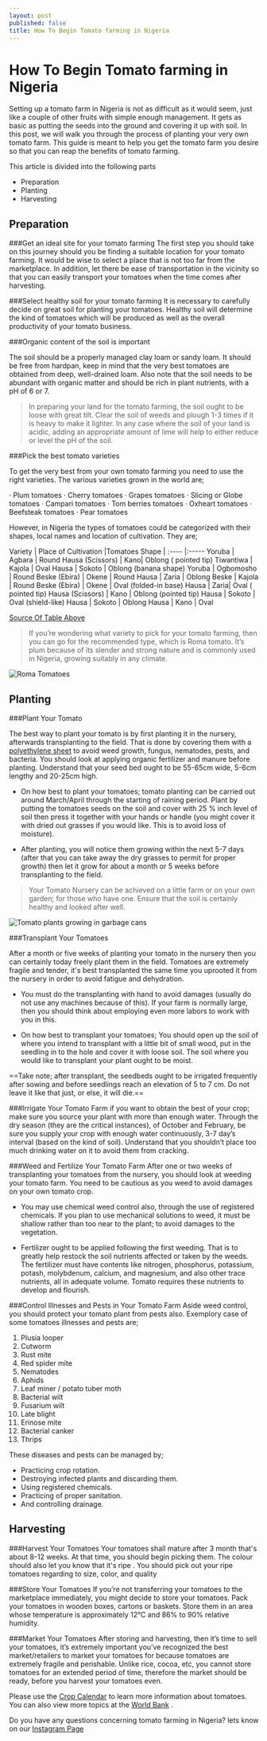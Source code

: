 ```yaml
---
layout: post
published: false
title: How To Begin Tomato farming in Nigeria
---
```

How To Begin Tomato farming in Nigeria
===================

Setting up a tomato farm in Nigeria is not as difficult as it would seem, just like a couple of other fruits with simple enough management. It gets as basic as putting the seeds into the ground and covering it up with soil. In this post, we will walk you through the process of planting your very own tomato farm. This guide is meant to help you get the tomato farm you desire so that you can reap the benefits of tomato farming.

This article is divided into the following parts

- Preparation
- Planting
- Harvesting


**Preparation**
-----

###Get an ideal site for your tomato farming
The first step you should take on this journey should you be finding a suitable location for your tomato farming. It would be wise to select a place that is not too far from the marketplace. In addition, let there be ease of transportation in the vicinity so that you can easily transport your tomatoes when the time comes after harvesting.

###Select healthy soil for your tomato farming
It is necessary to carefully decide on great soil for planting your tomatoes. Healthy soil will determine the kind of tomatoes which will be produced as well as the overall productivity of your tomato business.

###Organic content of the soil is important

The soil should be a properly managed clay loam or sandy loam. It should be free from hardpan, keep in mind that the very best tomatoes are obtained from deep, well-drained loam. Also note that the soil needs to be abundant with organic matter and should be rich in plant nutrients, with a pH of 6 or 7.
 
> In preparing your land for the tomato farming, the soil ought to be loose with great tilt. Clear the soil of weeds and plough 1-3 times if it is heavy to make it lighter. In any case where the soil of your land is acidic, adding an appropriate amount of lime will help to either reduce or level the pH of the soil.

###Pick the best tomato varieties

To get the very best from your own tomato farming you need to use the right varieties. The various varieties grown in the world are;

·	Plum tomatoes
·	Cherry tomatoes
·	Grapes tomatoes
·	Slicing or Globe tomatoes
·	Campari tomatoes
·	Tom berries tomatoes
·	Oxheart tomatoes
·	Beefsteak tomatoes
·	Pear tomatoes

However, in Nigeria the types of tomatoes could be categorized with their shapes, local names and location of cultivation. They are;

Variety | Place of Cultivation |Tomatoes Shape
| :---- |:-----
Yoruba | Agbara | Round
Hausa (Scissors) | Kano| Oblong ( pointed tip)
Tiwantiwa | Kajola | Oval
Hausa | Sokoto | Oblong (banana shape)
Yoruba | Ogbomosho | Round
Beske (Ebira) | Okene | Round
Hausa | Zaria | Oblong
Beske | Kajola | Round
Beske (Ebira) | Okene | Oval (folded-in base)
Hausa | Zaria| Oval ( pointed tip)
Hausa (Scissors) | Kano | Oblong (pointed tip)
Hausa | Sokoto | Oval (shield-like)
Hausa | Sokoto | Oblong
Hausa | Kano | Oval

[Source Of Table Above](https://www.africabusinessclassroom.com/wp-content/uploads/2017/05/Tomatoe-Farming-In-Nigeria.pdf)

>	If you’re wondering what variety to pick for your tomato farming, then you can go for the recommended type, which is Roma tomato. It’s plum because of its slender and strong nature and is commonly used in Nigeria, growing suitably in any climate.

![Roma Tomatoes](https://upload.wikimedia.org/wikipedia/commons/thumb/5/52/TomateTrossRomanaTyp.jpg/800px-TomateTrossRomanaTyp.jpg  "Roma Tomatoes")
 
**Planting**
-----

###Plant Your Tomato

The best way to plant your tomato is by first planting it in the nursery, afterwards transplanting to the field.
That is done by covering them with a [polyethylene sheet](https://www.facebook.com/Paivkaf-Agrovet-Enterprise-107251979950185/posts) to avoid weed growth, fungus, nematodes, pests, and bacteria. You should look at applying organic fertilizer and manure before planting. Understand that your seed bed ought to be 55-65cm wide, 5-6cm lengthy and 20-25cm high.

- On how best to plant your tomatoes; tomato planting can be carried out around March/April through the starting of raining period. Plant by putting the tomatoes seeds on the soil and cover with 25 % inch level of soil then press it together with your hands or handle (you might cover it with dried out grasses if you would like. This is to avoid loss of moisture).

- After planting, you will notice them growing within the next 5-7 days (after that you can take away the dry grasses to permit for proper growth) then let it grow for about a month or 5 weeks before transplanting to the field.

> Your Tomato Nursery can be achieved on a little farm or on your own garden; for those who have one. Ensure that the soil is certainly healthy and looked after well.

![Tomato plants growing in garbage cans](https://upload.wikimedia.org/wikipedia/commons/c/cf/Tomato_plants_growing_July_2013_in_garbage_cans.JPG 'Tomato plants growing in garbage cans')

###Transplant Your Tomatoes

After a month or five weeks of planting your tomato in the nursery then you can certainly today freely plant them in the field. Tomatoes are extremely fragile and tender, it's best transplanted the same time you uprooted it from the nursery in order to avoid fatigue and dehydration.

- You must do the transplanting with hand to avoid damages (usually do not use any machines because of this). If your farm is normally large, then you should think about employing even more labors to work with you in this.

- On how best to transplant your tomatoes; You should open up the soil of where you intend to transplant with a little bit of small wood, put in the seedling in to the hole and cover it with loose soil. The soil where you would like to transplant your plant ought to be moist.

==Take note; after transplant, the seedbeds ought to be irrigated frequently after sowing and before seedlings reach an elevation of 5 to 7 cm. Do not leave it like that just, or else, it will die.==

###Irrigate Your Tomato Farm
if you want to obtain the best of your crop; make sure you source your plant with more than enough water.  Through the dry season (they are the critical instances), of October and February, be sure you supply your crop with enough water continuously, 3-7 day’s interval (based on the kind of soil). Understand that you shouldn’t place too much drinking water on it to avoid them from cracking.

###Weed and Fertilize Your Tomato Farm
After one or two weeks of transplanting your tomatoes from the nursery, you should look at weeding your tomato farm. You need to be cautious as you weed to avoid damages on your own tomato crop.

- You may use chemical weed control also, through the use of registered chemicals. If you plan to use mechanical solutions to weed, it must be shallow rather than too near to the plant; to avoid damages to the vegetation.

- Fertilizer ought to be applied following the first weeding. That is to greatly help restock the soil nutrients affected or taken by the weeds. The fertilizer must have contents like nitrogen, phosphorus, potassium, potash, molybdenum, calcium, and magnesium, and also other trace nutrients, all in adequate volume. Tomato requires these nutrients to develop and flourish.

###Control Illnesses and Pests in Your Tomato Farm
Aside weed control, you should protect your tomato plant from pests also. Exemplory case of some tomatoes illnesses and pests are;

1. Plusia looper
2. Cutworm
3. Rust mite
4. Red spider mite
5. Nematodes
6. Aphids
7. Leaf miner / potato tuber moth
8. Bacterial wilt
9. Fusarium wilt
10. Late blight
11. Erinose mite
12. Bacterial canker
13. Thrips

These diseases and pests can be managed by;

- Practicing crop rotation.
- Destroying infected plants and discarding them.
- Using registered chemicals.
- Practicing of proper sanitation.
- And controlling drainage.

**Harvesting**
-----

###Harvest Your Tomatoes
Your tomatoes shall mature after 3 month that's about 8-12 weeks. At that time, you should begin picking them. The colour should also let you know that it's ripe . You should pick out your ripe tomatoes regarding to size, color, and quality 

###Store Your Tomatoes
If you’re not transferring your tomatoes to the marketplace immediately, you might decide to store your tomatoes. Pack your tomatoes in wooden boxes, cartons or baskets. Store them in an area whose temperature is approximately 12°C and 86% to 90% relative humidity.

###Market Your Tomatoes
After storing and harvesting, then it’s time to sell your tomatoes, 
it’s extremely important you’ve recognized the best market/retailers to market your tomatoes for because tomatoes are extremely fragile and perishable. Unlike rice, cocoa, etc, you cannot store tomatoes for an extended period of time, therefore the market should be ready, before you harvest your tomatoes even.


Please use the [Crop Calendar](http://www.fao.org/agriculture/seed/cropcalendar/welcome.do) to learn more information about tomatoes. You can also view more topics at the [World Bank](http://www.worldbank.org/en/topic/agriculture/overview) .

Do you have any questions concerning tomato farming in Nigeria? lets know on our [Instagram Page](instagram.com/agroconscious)
